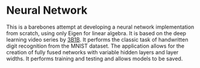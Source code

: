 # Neural Network
This is a barebones attempt at developing a neural network implementation from scratch, using only Eigen for linear algebra. It is based on the deep learning video series by <a href="https://youtu.be/aircAruvnKk?si=prFFrvRNSP6NW17c">3B1B</a>. It performs the classic task of handwritten digit recognition from the MNIST dataset. The application allows for the creation of fully fused networks with variable hidden layers and layer widths. It performs training and testing and allows models to be saved. 
